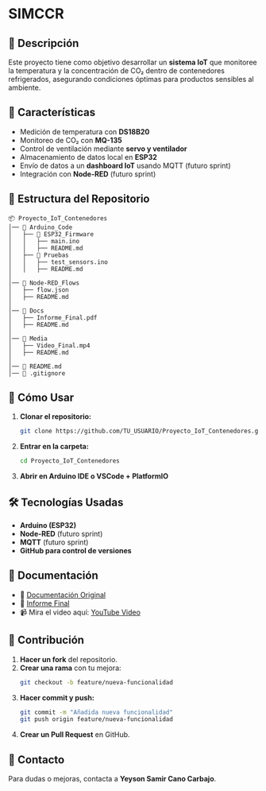 # SIMCCR

## 📌 Descripción
Este proyecto tiene como objetivo desarrollar un **sistema IoT** que monitoree la temperatura y la concentración de CO₂ dentro de contenedores refrigerados, asegurando condiciones óptimas para productos sensibles al ambiente.

## 🚀 Características
- Medición de temperatura con **DS18B20**
- Monitoreo de CO₂ con **MQ-135**
- Control de ventilación mediante **servo y ventilador**
- Almacenamiento de datos local en **ESP32**
- Envío de datos a un **dashboard IoT** usando MQTT (futuro sprint)
- Integración con **Node-RED** (futuro sprint)

## 📂 Estructura del Repositorio
```
📦 Proyecto_IoT_Contenedores
│── 📂 Arduino_Code
│   ├── 📂 ESP32_Firmware
│   │   ├── main.ino
│   │   ├── README.md
│   ├── 📂 Pruebas
│   │   ├── test_sensors.ino
│   │   ├── README.md
│
│── 📂 Node-RED_Flows
│   ├── flow.json
│   ├── README.md
│
│── 📂 Docs
│   ├── Informe_Final.pdf
│   ├── README.md
│
│── 📂 Media
│   ├── Video_Final.mp4
│   ├── README.md
│
│── 📜 README.md
│── 📜 .gitignore
```

## 📌 Cómo Usar
1. **Clonar el repositorio:**
   ```bash
   git clone https://github.com/TU_USUARIO/Proyecto_IoT_Contenedores.git
   ```
2. **Entrar en la carpeta:**
   ```bash
   cd Proyecto_IoT_Contenedores
   ```
3. **Abrir en Arduino IDE o VSCode + PlatformIO**

## 🛠️ Tecnologías Usadas
- **Arduino (ESP32)**
- **Node-RED** (futuro sprint)
- **MQTT** (futuro sprint)
- **GitHub para control de versiones**

## 📌 Documentación
- 📄 [Documentación Original](https://acortar.link/GCjdKK)
- 📑 [Informe Final](https://acortar.link/S1zUbb)
- 📹 Mira el video aquí: [YouTube Video](https://youtu.be/lOH5lWU1oyY)

## 📌 Contribución
1. **Hacer un fork** del repositorio.
2. **Crear una rama** con tu mejora:
   ```bash
   git checkout -b feature/nueva-funcionalidad
   ```
3. **Hacer commit y push:**
   ```bash
   git commit -m "Añadida nueva funcionalidad"
   git push origin feature/nueva-funcionalidad
   ```
4. **Crear un Pull Request** en GitHub.

## 📌 Contacto
Para dudas o mejoras, contacta a **Yeyson Samir Cano Carbajo**.

